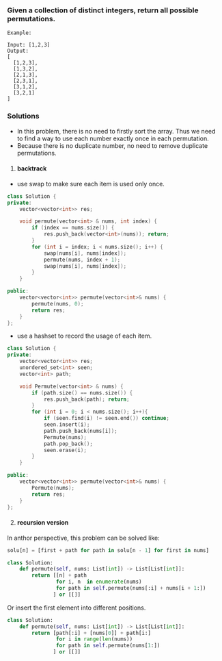 ### Given a collection of distinct integers, return all possible permutations.

```
Example:

Input: [1,2,3]
Output:
[
  [1,2,3],
  [1,3,2],
  [2,1,3],
  [2,3,1],
  [3,1,2],
  [3,2,1]
]
```

### Solutions

- In this problem, there is no need to firstly sort the array. Thus we need to find a way to use each number exactly once in each permutation.
- Because there is no duplicate number, no need to remove duplicate permutations.

1. #### backtrack


- use swap to make sure each item is used only once.

```c++
class Solution {
private:
    vector<vector<int>> res;

    void permute(vector<int> & nums, int index) {
        if (index == nums.size()) {
            res.push_back(vector<int>(nums)); return;
        }
        for (int i = index; i < nums.size(); i++) {
            swap(nums[i], nums[index]);
            permute(nums, index + 1);
            swap(nums[i], nums[index]);
        }
    }

public:
    vector<vector<int>> permute(vector<int>& nums) {
        permute(nums, 0);
        return res;
    }
};
```

- use a hashset to record the usage of each item.

```c++
class Solution {
private:
    vector<vector<int>> res;
    unordered_set<int> seen;
    vector<int> path;

    void Permute(vector<int> & nums) {
        if (path.size() == nums.size()) {
            res.push_back(path); return;
        }
        for (int i = 0; i < nums.size(); i++){
            if (seen.find(i) != seen.end()) continue;
            seen.insert(i);
            path.push_back(nums[i]);
            Permute(nums);
            path.pop_back();
            seen.erase(i);
        }
    }

public:
    vector<vector<int>> permute(vector<int>& nums) {
        Permute(nums);
        return res;
    }
};
```

2. #### recursion version

In anthor perspective, this problem can be solved like:

```python
solu[n] = [first + path for path in solu[n - 1] for first in nums]
```

```python
class Solution:
    def permute(self, nums: List[int]) -> List[List[int]]:
        return [[n] + path
                for i, n  in enumerate(nums)
                for path in self.permute(nums[:i] + nums[i + 1:]) 
               ] or [[]]
```

Or insert the first element into different positions.

```python
class Solution:
    def permute(self, nums: List[int]) -> List[List[int]]:
        return [path[:i] + [nums[0]] + path[i:]
                for i in range(len(nums))
                for path in self.permute(nums[1:])
               ] or [[]]
```
